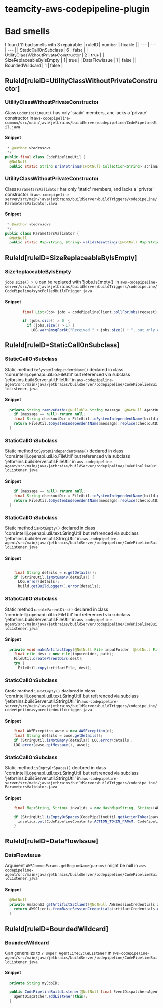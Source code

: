 # teamcity-aws-codepipeline-plugin 
 
# Bad smells
I found 11 bad smells with 3 repairable:
| ruleID | number | fixable |
| --- | --- | --- |
| StaticCallOnSubclass | 6 | false |
| UtilityClassWithoutPrivateConstructor | 2 | true |
| SizeReplaceableByIsEmpty | 1 | true |
| DataFlowIssue | 1 | false |
| BoundedWildcard | 1 | false |
## RuleId[ruleID=UtilityClassWithoutPrivateConstructor]
### UtilityClassWithoutPrivateConstructor
Class `CodePipelineUtil` has only 'static' members, and lacks a 'private' constructor
in `aws-codepipeline-common/src/main/java/jetbrains/buildServer/codepipeline/CodePipelineUtil.java`
#### Snippet
```java
 * @author vbedrosova
 */
public final class CodePipelineUtil {
  @NotNull
  public static String printStrings(@NotNull Collection<String> strings) {
```

### UtilityClassWithoutPrivateConstructor
Class `ParametersValidator` has only 'static' members, and lacks a 'private' constructor
in `aws-codepipeline-server/src/main/java/jetbrains/buildServer/buildTriggers/codepipeline/ParametersValidator.java`
#### Snippet
```java
 * @author vbedrosova
 */
public class ParametersValidator {
  @NotNull
  public static Map<String, String> validateSettings(@NotNull Map<String, String> params, boolean acceptReferences) {
```

## RuleId[ruleID=SizeReplaceableByIsEmpty]
### SizeReplaceableByIsEmpty
`jobs.size() > 0` can be replaced with '!jobs.isEmpty()'
in `aws-codepipeline-server/src/main/java/jetbrains/buildServer/buildTriggers/codepipeline/CodePipelineAsyncPolledBuildTrigger.java`
#### Snippet
```java
        final List<Job> jobs = codePipelineClient.pollForJobs(request).getJobs();

        if (jobs.size() > 0) {
          if (jobs.size() > 1) {
            LOG.warn(msgForBt("Received " + jobs.size() + ", but only one was expected. Will process only the first job", context.getBuildType()));
```

## RuleId[ruleID=StaticCallOnSubclass]
### StaticCallOnSubclass
Static method `toSystemIndependentName()` declared in class 'com.intellij.openapi.util.io.FileUtil' but referenced via subclass 'jetbrains.buildServer.util.FileUtil'
in `aws-codepipeline-agent/src/main/java/jetbrains/buildServer/codepipeline/CodePipelineBuildListener.java`
#### Snippet
```java
  private String removePaths(@Nullable String message, @NotNull AgentRunningBuild build) {
    if (message == null) return null;
    final String checkoutDir = FileUtil.toSystemIndependentName(build.getCheckoutDirectory().getAbsolutePath());
    return FileUtil.toSystemIndependentName(message).replace(checkoutDir + "/", StringUtil.EMPTY).replace(checkoutDir, StringUtil.EMPTY);
  }
```

### StaticCallOnSubclass
Static method `toSystemIndependentName()` declared in class 'com.intellij.openapi.util.io.FileUtil' but referenced via subclass 'jetbrains.buildServer.util.FileUtil'
in `aws-codepipeline-agent/src/main/java/jetbrains/buildServer/codepipeline/CodePipelineBuildListener.java`
#### Snippet
```java
    if (message == null) return null;
    final String checkoutDir = FileUtil.toSystemIndependentName(build.getCheckoutDirectory().getAbsolutePath());
    return FileUtil.toSystemIndependentName(message).replace(checkoutDir + "/", StringUtil.EMPTY).replace(checkoutDir, StringUtil.EMPTY);
  }

```

### StaticCallOnSubclass
Static method `isNotEmpty()` declared in class 'com.intellij.openapi.util.text.StringUtil' but referenced via subclass 'jetbrains.buildServer.util.StringUtil'
in `aws-codepipeline-agent/src/main/java/jetbrains/buildServer/codepipeline/CodePipelineBuildListener.java`
#### Snippet
```java

    final String details = e.getDetails();
    if (StringUtil.isNotEmpty(details)) {
      LOG.error(details);
      build.getBuildLogger().error(details);
```

### StaticCallOnSubclass
Static method `createParentDirs()` declared in class 'com.intellij.openapi.util.io.FileUtil' but referenced via subclass 'jetbrains.buildServer.util.FileUtil'
in `aws-codepipeline-agent/src/main/java/jetbrains/buildServer/codepipeline/CodePipelineBuildListener.java`
#### Snippet
```java
  private void makeArtifactCopy(@NotNull File inputFolder, @NotNull File artifactFile, @NotNull String path, @NotNull AgentRunningBuild build) {
    final File dest = new File(inputFolder, path);
    FileUtil.createParentDirs(dest);
    try {
      FileUtil.copy(artifactFile, dest);
```

### StaticCallOnSubclass
Static method `isNotEmpty()` declared in class 'com.intellij.openapi.util.text.StringUtil' but referenced via subclass 'jetbrains.buildServer.util.StringUtil'
in `aws-codepipeline-server/src/main/java/jetbrains/buildServer/buildTriggers/codepipeline/CodePipelineAsyncPolledBuildTrigger.java`
#### Snippet
```java
    final AWSException awse = new AWSException(e);
    final String details = awse.getDetails();
    if (StringUtil.isNotEmpty(details)) LOG.error(details);
    LOG.error(awse.getMessage(), awse);

```

### StaticCallOnSubclass
Static method `isEmptyOrSpaces()` declared in class 'com.intellij.openapi.util.text.StringUtil' but referenced via subclass 'jetbrains.buildServer.util.StringUtil'
in `aws-codepipeline-server/src/main/java/jetbrains/buildServer/buildTriggers/codepipeline/ParametersValidator.java`
#### Snippet
```java
    final Map<String, String> invalids = new HashMap<String, String>(AWSCommonParams.validate(params, acceptReferences));

    if (StringUtil.isEmptyOrSpaces(CodePipelineUtil.getActionToken(params))) {
      invalids.put(CodePipelineConstants.ACTION_TOKEN_PARAM, CodePipelineConstants.ACTION_TOKEN_LABEL + " parameter must not be empty");
    }
```

## RuleId[ruleID=DataFlowIssue]
### DataFlowIssue
Argument `AWSCommonParams.getRegionName(params)` might be null
in `aws-codepipeline-agent/src/main/java/jetbrains/buildServer/codepipeline/CodePipelineBuildListener.java`
#### Snippet
```java
  @NotNull
  private AmazonS3 getArtifactS3Client(@NotNull AWSSessionCredentials artifactCredentials, @NotNull Map<String, String> params) {
    return AWSClients.fromBasicSessionCredentials(artifactCredentials.getAccessKeyId(), artifactCredentials.getSecretAccessKey(), artifactCredentials.getSessionToken(), AWSCommonParams.getRegionName(params)).createS3Client();
  }

```

## RuleId[ruleID=BoundedWildcard]
### BoundedWildcard
Can generalize to `? super AgentLifeCycleListener`
in `aws-codepipeline-agent/src/main/java/jetbrains/buildServer/codepipeline/CodePipelineBuildListener.java`
#### Snippet
```java
  private String myJobID;

  public CodePipelineBuildListener(@NotNull final EventDispatcher<AgentLifeCycleListener> agentDispatcher) {
    agentDispatcher.addListener(this);
  }
```

